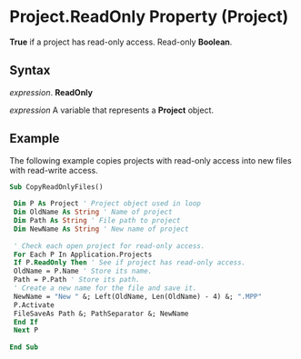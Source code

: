 
# Project.ReadOnly Property (Project)

 **True** if a project has read-only access. Read-only **Boolean**.


## Syntax

 _expression_. **ReadOnly**

 _expression_ A variable that represents a **Project** object.


## Example

The following example copies projects with read-only access into new files with read-write access.


```vb
Sub CopyReadOnlyFiles() 
 
 Dim P As Project ' Project object used in loop 
 Dim OldName As String ' Name of project 
 Dim Path As String ' File path to project 
 Dim NewName As String ' New name of project 
 
 ' Check each open project for read-only access. 
 For Each P In Application.Projects 
 If P.ReadOnly Then ' See if project has read-only access. 
 OldName = P.Name ' Store its name. 
 Path = P.Path ' Store its path. 
 ' Create a new name for the file and save it. 
 NewName = "New " &; Left(OldName, Len(OldName) - 4) &; ".MPP" 
 P.Activate 
 FileSaveAs Path &; PathSeparator &; NewName 
 End If 
 Next P 
 
End Sub
```

